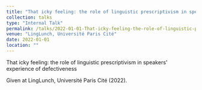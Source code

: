 ```yaml
---
title: "That icky feeling: the role of linguistic prescriptivism in speakers' experience of defectiveness"
collection: talks
type: "Internal Talk"
permalink: /talks/2022-01-01-That-icky-feeling-the-role-of-linguistic-prescript
venue: "LingLunch, Université Paris Cité"
date: 2022-01-01
location: ""
---
```


That icky feeling: the role of linguistic prescriptivism in speakers' experience of defectiveness

Given at LingLunch, Université Paris Cité (2022).
